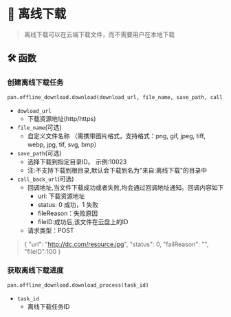 # 🔦 离线下载

> 离线下载可以在云端下载文件，而不需要用户在本地下载

## 🛠️ 函数
### 创建离线下载任务
```python
pan.offline_download.download(download_url, file_name, save_path, call_back_url)
```
- `dowload_url`
    - 下载资源地址(http/https)
- `file_name`(可选)
    - 自定义文件名称 （需携带图片格式，支持格式：png, gif, jpeg, tiff, webp, jpg, tif, svg, bmp）  
- `save_path`(可选)
    - 选择下载到指定目录ID。 示例:10023
    - 注:不支持下载到根目录,默认会下载到名为"来自:离线下载"的目录中
- `call_back_url`(可选)
    - 回调地址,当文件下载成功或者失败,均会通过回调地址通知。回调内容如下
        - url: 下载资源地址
        - status: 0 成功，1 失败
        - fileReason：失败原因
        - fileID:成功后,该文件在云盘上的ID
    - 请求类型：POST
> {
> 	"url": "http://dc.com/resource.jpg",
> 	"status": 0, 
> 	"failReason": "",
>   "fileID":100
> }
### 获取离线下载进度
```python
pan.offline_download.download_process(task_id)
```
- `task_id`
    - 离线下载任务ID
